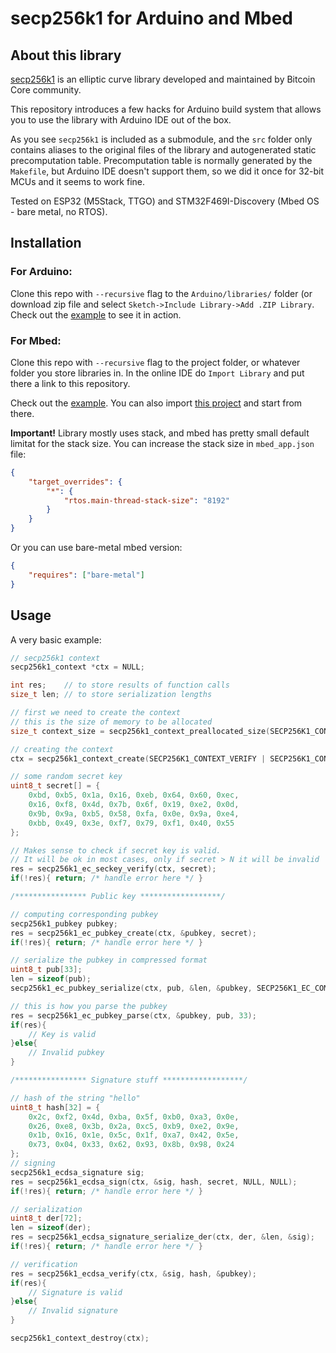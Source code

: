 # secp256k1 for Arduino and Mbed

## About this library

[secp256k1](https://github.com/bitcoin-core/secp256k1/) is an elliptic curve library developed and maintained by Bitcoin Core community.

This repository introduces a few hacks for Arduino build system that allows you to use the library with Arduino IDE out of the box. 

As you see `secp256k1` is included as a submodule, and the `src` folder only contains aliases to the original files of the library and autogenerated static precomputation table. Precomputation table is normally generated by the `Makefile`, but Arduino IDE doesn't support them, so we did it once for 32-bit MCUs and it seems to work fine.

Tested on ESP32 (M5Stack, TTGO) and STM32F469I-Discovery (Mbed OS - bare metal, no RTOS).

## Installation

### For Arduino:

Clone this repo with `--recursive` flag to the `Arduino/libraries/` folder (or download zip file and select `Sketch->Include Library->Add .ZIP Library`. Check out the [example](examples/basic_example/basic_example.ino) to see it in action.

### For Mbed:

Clone this repo with `--recursive` flag to the project folder, or whatever folder you store libraries in. In the online IDE do `Import Library` and put there a link to this repository.

Check out the [example](examples/mbed/main.cpp). You can also import [this project](https://os.mbed.com/users/diybitcoinhardware/code/secp256k1_example/) and start from there.

**Important!** Library mostly uses stack, and mbed has pretty small default limitat for the stack size. You can increase the stack size in `mbed_app.json` file:

```json
{
    "target_overrides": {
        "*": {
            "rtos.main-thread-stack-size": "8192"
        }
    }
}
```

Or you can use bare-metal mbed version:

```json
{
	"requires": ["bare-metal"]
}
```

## Usage

A very basic example:

```cpp
// secp256k1 context
secp256k1_context *ctx = NULL;

int res;    // to store results of function calls
size_t len; // to store serialization lengths

// first we need to create the context
// this is the size of memory to be allocated
size_t context_size = secp256k1_context_preallocated_size(SECP256K1_CONTEXT_VERIFY | SECP256K1_CONTEXT_SIGN);

// creating the context
ctx = secp256k1_context_create(SECP256K1_CONTEXT_VERIFY | SECP256K1_CONTEXT_SIGN);

// some random secret key
uint8_t secret[] = {
	0xbd, 0xb5, 0x1a, 0x16, 0xeb, 0x64, 0x60, 0xec, 
	0x16, 0xf8, 0x4d, 0x7b, 0x6f, 0x19, 0xe2, 0x0d, 
	0x9b, 0x9a, 0xb5, 0x58, 0xfa, 0x0e, 0x9a, 0xe4, 
	0xbb, 0x49, 0x3e, 0xf7, 0x79, 0xf1, 0x40, 0x55
};

// Makes sense to check if secret key is valid.
// It will be ok in most cases, only if secret > N it will be invalid
res = secp256k1_ec_seckey_verify(ctx, secret);
if(!res){ return; /* handle error here */ }

/**************** Public key ******************/

// computing corresponding pubkey
secp256k1_pubkey pubkey;
res = secp256k1_ec_pubkey_create(ctx, &pubkey, secret);
if(!res){ return; /* handle error here */ }

// serialize the pubkey in compressed format
uint8_t pub[33];
len = sizeof(pub);
secp256k1_ec_pubkey_serialize(ctx, pub, &len, &pubkey, SECP256K1_EC_COMPRESSED);

// this is how you parse the pubkey
res = secp256k1_ec_pubkey_parse(ctx, &pubkey, pub, 33);
if(res){
	// Key is valid
}else{
	// Invalid pubkey
}

/**************** Signature stuff ******************/

// hash of the string "hello"
uint8_t hash[32] = { 
	0x2c, 0xf2, 0x4d, 0xba, 0x5f, 0xb0, 0xa3, 0x0e, 
	0x26, 0xe8, 0x3b, 0x2a, 0xc5, 0xb9, 0xe2, 0x9e, 
	0x1b, 0x16, 0x1e, 0x5c, 0x1f, 0xa7, 0x42, 0x5e, 
	0x73, 0x04, 0x33, 0x62, 0x93, 0x8b, 0x98, 0x24 
};
// signing
secp256k1_ecdsa_signature sig;
res = secp256k1_ecdsa_sign(ctx, &sig, hash, secret, NULL, NULL);
if(!res){ return; /* handle error here */ }

// serialization
uint8_t der[72];
len = sizeof(der);
res = secp256k1_ecdsa_signature_serialize_der(ctx, der, &len, &sig);
if(!res){ return; /* handle error here */ }

// verification
res = secp256k1_ecdsa_verify(ctx, &sig, hash, &pubkey);
if(res){
	// Signature is valid
}else{
	// Invalid signature
}

secp256k1_context_destroy(ctx);
```